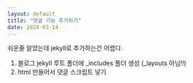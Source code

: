 ```yaml
---
layout: default
title: "댓글 기능 추가하기"
date: 2024-03-14
---
```


쉬운줄 알았는데 jekyll로 추가하는건 어렵다.

1. 블로그 jekyll 루트 폴더에 _includes 폴더 생성 (_layouts 아님!!)
2. html 만들어서 댓글 스크립트 넣기